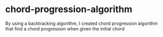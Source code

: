# chord-progression-algorithm
By using a backtracking algorithm, I created chord progression algorithm that find a chord progression when given the initial chord
